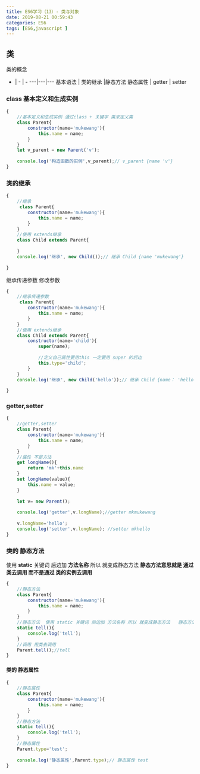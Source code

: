 ```yaml
---
title: ES6学习（13）- 类与对象
date: 2019-08-21 00:59:43
categories: ES6
tags: [ES6,javascript ]
---
```


## 类
 
类的概念
  - | - | -
---|---|---
基本语法 | 类的继承 |静态方法
静态属性 | getter | setter


### class  基本定义和生成实例
<!-- more -->
```javascript
{
    //基本定义和生成实例 通过class + 关键字 类来定义类 
    class Parent{
        constructor(name='mukewang'){
            this.name = name;
        }
    }
    let v_parent = new Parent('v');
    
    console.log('构造函数的实例',v_parent);// v_parent {name 'v'}
}
```
### 类的继承
```javascript
{
    //继承
     class Parent{
        constructor(name='mukewang'){
            this.name = name;
        }
    }
    //使用 extends继承 
    class Child extends Parent{
        
    }
    console.log('继承', new Child());// 继承 Child {name 'mukewang'}
    
}
```
继承传递参数 修改参数  
```javascript
{
    //继承传递参数
     class Parent{
        constructor(name='mukewang'){
            this.name = name;
        }
    }
    //使用 extends继承 
    class Child extends Parent{
        constructor(name='child'){
            super(name);
            
            //定义自己属性要用this 一定要用 super 的后边 
            this.type='child';
        }
    }
    console.log('继承', new Child('hello'));// 继承 Child {name： 'hello',type:'child'}
    
}
```

### getter,setter


```javascript
{
    //getter,setter
    class Parent{
        constructor(name='mukewang'){
            this.name = name;
        }
    }
    //属性 不是方法 
    get longName(){
        return 'mk'+this.name
    }
    set longName(value){
        this.name = value;
    }
    
    let v= new Parent();
    
    console.log('getter',v.longName);//getter mkmukewang 
    
    v.longName='hello';
    console.log('setter',v.longName); //setter mkhello
}

```
### 类的 静态方法


使用 **static** 关键词 后边加 **方法名称** 所以 就变成静态方法   **静态方法意思就是 通过 类去调用  而不是通过 类的实例去调用** 
```JavaScript
{
    //静态方法
    class Parent{
        constructor(name='mukewang'){
            this.name = name;
        }
    }
    //静态方法  使用 static 关键词 后边加 方法名称 所以 就变成静态方法   静态方法意思就是 通过 类去调用  而不是通过 类的实例去调用  
    static tell(){
        console.log('tell');
    }
    //调用 用类去调用 
    Parent.tell();//tell
}
```
#### 类的 静态属性


```javascript
{
    //静态属性
    class Parent{
        constructor(name='mukewang'){
            this.name = name;
        }
    }
    //静态方法 
    static tell(){
        console.log('tell');
    }
    //静态属性
    Parent.type='test';
    
    console.log('静态属性',Parent.type);// 静态属性 test 
}
```


